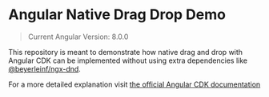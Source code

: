 # Angular Native Drag Drop Demo

> Current Angular Version: 8.0.0

This repository is meant to demonstrate how native drag and drop with Angular CDK can be implemented without using extra dependencies like [@beyerleinf/ngx-dnd](https://www.npmjs.com/package/@beyerleinf/ngx-dnd).

For a more detailed explanation visit [the official Angular CDK documentation](https://material.angular.io/cdk/drag-drop/overview)

<!-- # AngularNativeDragDropDemo

This project was generated with [Angular CLI](https://github.com/angular/angular-cli) version 8.0.2.

## Development server

Run `ng serve` for a dev server. Navigate to `http://localhost:4200/`. The app will automatically reload if you change any of the source files.

## Code scaffolding

Run `ng generate component component-name` to generate a new component. You can also use `ng generate directive|pipe|service|class|guard|interface|enum|module`.

## Build

Run `ng build` to build the project. The build artifacts will be stored in the `dist/` directory. Use the `--prod` flag for a production build.

## Running unit tests

Run `ng test` to execute the unit tests via [Karma](https://karma-runner.github.io).

## Running end-to-end tests

Run `ng e2e` to execute the end-to-end tests via [Protractor](http://www.protractortest.org/).

## Further help

To get more help on the Angular CLI use `ng help` or go check out the [Angular CLI README](https://github.com/angular/angular-cli/blob/master/README.md). -->
